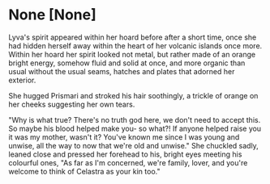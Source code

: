 # None [None]
Lyva's spirit appeared within her hoard before after a short time, once she had hidden herself away within the heart of her volcanic islands once more. Within her hoard her spirit looked not metal, but rather made of an orange bright energy, somehow fluid and solid at once, and more organic than usual without the usual seams, hatches and plates that adorned her exterior.    

She hugged Prismari and stroked his hair soothingly, a trickle of orange on her cheeks suggesting her own tears.    

"Why is what true? There's no truth god here, we don't need to accept this. So maybe his blood helped make you- so what?! If anyone helped raise you it was my mother, wasn't it? You've known me since I was young and unwise, all the way to now that we're old and unwise." She chuckled sadly, leaned close and pressed her forehead to his, bright eyes meeting his colourful ones, "As far as I'm concerned, we're family, lover, and you're welcome to think of Celastra as your kin too."
